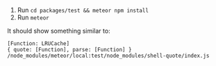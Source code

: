 1. Run `cd packages/test && meteor npm install`
2. Run `meteor`

It should show something similar to:

```
[Function: LRUCache]
{ quote: [Function], parse: [Function] }
/node_modules/meteor/local:test/node_modules/shell-quote/index.js
```
